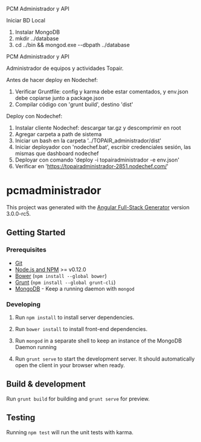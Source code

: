 PCM Administrador y API

Iniciar BD Local
1. Instalar MongoDB
2. mkdir ../database
2. cd ../bin && mongod.exe --dbpath ../database

PCM Administrador y API

Administrador de equipos y actividades Topair.

Antes de hacer deploy en Nodechef:
1. Verificar Gruntfile: config y karma debe estar comentados, y env.json debe copiarse junto a package.json
2. Compilar código con 'grunt build', destino 'dist'

Deploy con Nodechef:
1. Instalar cliente Nodechef: descargar tar.gz y descomprimir en root
2. Agregar carpeta a path de sistema
3. Iniciar un bash en la carpeta '../TOPAIR_administrador/dist'
4. Iniciar deployador con 'nodechef.bat', escribir credenciales sesión, las mismas que dashboard nodechef
5. Deployar con comando 'deploy -i topairadministrador -e env.json'
6. Verificar en 'https://topairadministrador-2851.nodechef.com/'

# pcmadministrador

This project was generated with the [Angular Full-Stack Generator](https://github.com/DaftMonk/generator-angular-fullstack) version 3.0.0-rc5.

## Getting Started

### Prerequisites

- [Git](https://git-scm.com/)
- [Node.js and NPM](nodejs.org) >= v0.12.0
- [Bower](bower.io) (`npm install --global bower`)
- [Grunt](http://gruntjs.com/) (`npm install --global grunt-cli`)
- [MongoDB](https://www.mongodb.org/) - Keep a running daemon with `mongod`

### Developing

1. Run `npm install` to install server dependencies.

2. Run `bower install` to install front-end dependencies.

3. Run `mongod` in a separate shell to keep an instance of the MongoDB Daemon running

4. Run `grunt serve` to start the development server. It should automatically open the client in your browser when ready.

## Build & development

Run `grunt build` for building and `grunt serve` for preview.

## Testing

Running `npm test` will run the unit tests with karma.
